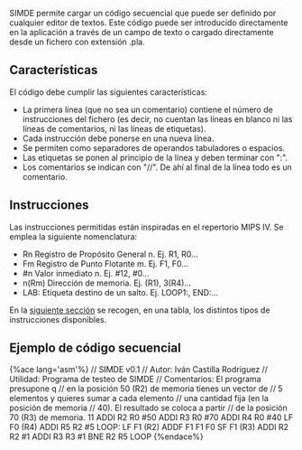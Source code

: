 SIMDE permite cargar un código secuencial que puede ser definido por cualquier editor de textos. Este código puede ser introducido directamente en la aplicación a través de un campo de texto o cargado directamente desde un fichero con extensión .pla.

## Características

El código debe cumplir las siguientes características:
* La primera línea (que no sea un comentario) contiene el número de instrucciones del fichero (es decir, no cuentan las líneas en blanco ni las líneas de comentarios, ni las líneas de etiquetas).
* Cada instrucción debe ponerse en una nueva línea.
* Se permiten como separadores de operandos tabuladores o espacios.
* Las etiquetas se ponen al principio de la línea y deben terminar con ":".
* Los comentarios se indican con  "//". De ahí al final de la línea todo es un comentario.

## Instrucciones

Las instrucciones permitidas están inspiradas en el repertorio MIPS IV. Se emplea la siguiente nomenclatura:

* Rn Registro de Propósito General n. 
	Ej.  R1, R0...
* Fm Registro de Punto Flotante m. 
	Ej.  F1, F0...
* \#n Valor inmediato n. 
	Ej.  #12, #0...
* n(Rm) Dirección de memoria. 
	Ej.  (R1), 3(R4)...
* LAB: Etiqueta destino de un salto. 
	Ej.  LOOP1:, END:...


En la [siguiente sección](./instruction-set.md) se recogen, en una tabla, los distintos tipos de instrucciones disponibles.

## Ejemplo de código secuencial

{%ace lang='asm'%}
// SIMDE v0.1
// Autor: Iván Castilla Rodríguez
// Utilidad: Programa de testeo de SIMDE
// Comentarios: El programa presupone q 
// en la posición 50 (R2) de memoria tienes un vector de
// 5 elementos y quieres sumar a cada elemento 
// una cantidad fija (en la posición de memoria
// 40). El resultado se coloca a partir 
// de la posición 70 (R3) de memoria.
11
	ADDI	R2 R0 #50
	ADDI	R3 R0 #70
	ADDI	R4 R0 #40
	LF		F0 (R4)
	ADDI	R5 R2 #5
LOOP:
	LF 		F1 (R2)
	ADDF	F1 F1 F0
	SF		F1 (R3)
	ADDI 	R2 R2 #1
	ADDI	R3 R3 #1
	BNE		R2 R5 LOOP
{%endace%}